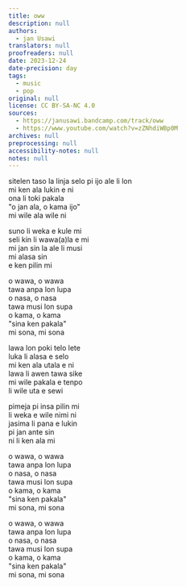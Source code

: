 ```yaml
---
title: oww
description: null
authors:
  - jan Usawi
translators: null
proofreaders: null
date: 2023-12-24
date-precision: day
tags:
  - music
  - pop
original: null
license: CC BY-SA-NC 4.0
sources:
  - https://janusawi.bandcamp.com/track/oww
  - https://www.youtube.com/watch?v=zZNhdiWBp0M
archives: null
preprocessing: null
accessibility-notes: null
notes: null
---
```


sitelen taso la linja selo pi ijo ale li lon  \
mi ken ala lukin e ni  \
ona li toki pakala  \
"o jan ala, o kama ijo"  \
mi wile ala wile ni

suno li weka e kule mi  \
seli kin li wawa(a)la e mi  \
mi jan sin la ale li musi  \
mi alasa sin  \
e ken pilin mi

o wawa, o wawa  \
tawa anpa lon lupa  \
o nasa, o nasa  \
tawa musi lon supa  \
o kama, o kama  \
"sina ken pakala"  \
mi sona, mi sona

lawa lon poki telo lete  \
luka li alasa e selo  \
mi ken ala utala e ni  \
lawa li awen tawa sike  \
mi wile pakala e tenpo  \
li wile uta e sewi

pimeja pi insa pilin mi  \
li weka e wile nimi ni  \
jasima li pana e lukin  \
pi jan ante sin  \
ni li ken ala mi

o wawa, o wawa  \
tawa anpa lon lupa  \
o nasa, o nasa  \
tawa musi lon supa  \
o kama, o kama  \
"sina ken pakala"  \
mi sona, mi sona

o wawa, o wawa  \
tawa anpa lon lupa  \
o nasa, o nasa  \
tawa musi lon supa  \
o kama, o kama  \
"sina ken pakala"  \
mi sona, mi sona